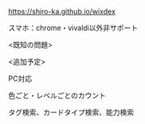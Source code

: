 https://shiro-ka.github.io/wixdex

スマホ：chrome・vivaldi以外非サポート

<既知の問題> 



<追加予定>

PC対応

色ごと・レベルごとのカウント

タグ検索、カードタイプ検索、能力検索
